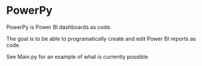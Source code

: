 # PowerPy
 
PowerPy is Power BI dashboards as code. 

The goal is to be able to programatically create and edit Power BI reports as code. 

See Main.py for an example of what is currently possible. 